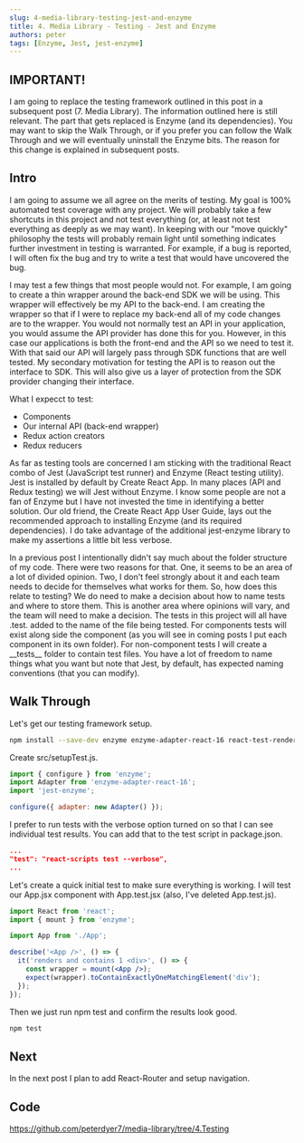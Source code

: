 ```yaml
---
slug: 4-media-library-testing-jest-and-enzyme
title: 4. Media Library - Testing - Jest and Enzyme
authors: peter
tags: [Enzyme, Jest, jest-enzyme]
---
```


## IMPORTANT!

I am going to replace the testing framework outlined in this post in a subsequent post (7. Media Library). The information outlined here is still relevant. The part that gets replaced is Enzyme (and its dependencies). You may want to skip the Walk Through, or if you prefer you can follow the Walk Through and we will eventually uninstall the Enzyme bits. The reason for this change is explained in subsequent posts.

## Intro

I am going to assume we all agree on the merits of testing. My goal is 100% automated test coverage with any project. We will probably take a few shortcuts in this project and not test everything (or, at least not test everything as deeply as we may want). In keeping with our "move quickly" philosophy the tests will probably remain light until something indicates further investment in testing is warranted. For example, if a bug is reported, I will often fix the bug and try to write a test that would have uncovered the bug.

<!--truncate-->

I may test a few things that most people would not. For example, I am going to create a thin wrapper around the back-end SDK we will be using. This wrapper will effectively be my API to the back-end. I am creating the wrapper so that if I were to replace my back-end all of my code changes are to the wrapper. You would not normally test an API in your application, you would assume the API provider has done this for you. However, in this case our applications is both the front-end and the API so we need to test it. With that said our API will largely pass through SDK functions that are well tested. My secondary motivation for testing the API is to reason out the interface to SDK. This will also give us a layer of protection from the SDK provider changing their interface.

What I expecct to test:

- Components
- Our internal API (back-end wrapper)
- Redux action creators
- Redux reducers

As far as testing tools are concerned I am sticking with the traditional React combo of Jest (JavaScript test runner) and Enzyme (React testing utility). Jest is installed by default by Create React App. In many places (API and Redux testing) we will Jest without Enzyme. I know some people are not a fan of Enzyme but I have not invested the time in identifying a better solution. Our old friend, the Create React App User Guide, lays out the recommended approach to installing Enzyme (and its required dependencies). I do take advantage of the additional jest-enzyme library to make my assertions a little bit less verbose.

In a previous post I intentionally didn't say much about the folder structure of my code. There were two reasons for that. One, it seems to be an area of a lot of divided opinion. Two, I don't feel strongly about it and each team needs to decide for themselves what works for them. So, how does this relate to testing? We do need to make a decision about how to name tests and where to store them. This is another area where opinions will vary, and the team will need to make a decision. The tests in this project will all have .test. added to the name of the file being tested. For components tests will exist along side the component (as you will see in coming posts I put each component in its own folder). For non-component tests I will create a \_\_tests\_\_ folder to contain test files. You have a lot of freedom to name things what you want but note that Jest, by default, has expected naming conventions (that you can modify).

## Walk Through

Let's get our testing framework setup.

```bash
npm install --save-dev enzyme enzyme-adapter-react-16 react-test-renderer jest-enzyme
```

Create src/setupTest.js.

```js title="src/setupTest.js"
import { configure } from 'enzyme';
import Adapter from 'enzyme-adapter-react-16';
import 'jest-enzyme';

configure({ adapter: new Adapter() });
```

I prefer to run tests with the verbose option turned on so that I can see individual test results. You can add that to the test script in package.json.

```json title="package.json"
...
"test": "react-scripts test --verbose",
...
```

Let's create a quick initial test to make sure everything is working. I will test our App.jsx component with App.test.jsx (also, I've deleted App.test.js).

```jsx title="App.test.jsx"
import React from 'react';
import { mount } from 'enzyme';

import App from './App';

describe('<App />', () => {
  it('renders and contains 1 <div>', () => {
    const wrapper = mount(<App />);
    expect(wrapper).toContainExactlyOneMatchingElement('div');
  });
});
```

Then we just run npm test and confirm the results look good.

```bash
npm test
```

## Next

In the next post I plan to add React-Router and setup navigation.

## Code

<https://github.com/peterdyer7/media-library/tree/4.Testing>
